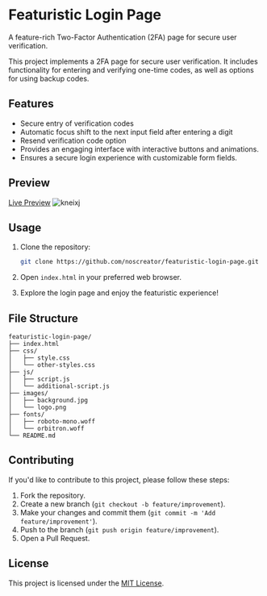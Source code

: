 # Featuristic Login Page
A feature-rich Two-Factor Authentication (2FA) page for secure user verification.

This project implements a 2FA page for secure user verification. It includes functionality for entering and verifying one-time codes, as well as options for using backup codes.


## Features

- Secure entry of verification codes 
- Automatic focus shift to the next input field after entering a digit
- Resend verification code option
- Provides an engaging interface with interactive buttons and animations.
- Ensures a secure login experience with customizable form fields.

## Preview

[Live Preview](https://noscreator.github.io/featurastic-login-page/)
![kneixj](https://github.com/noscreator/featurastic-2fa-page/assets/152608930/ad253880-d257-433f-b41f-0e73cef0ec0b)


## Usage

1. Clone the repository:

   ```bash
   git clone https://github.com/noscreator/featuristic-login-page.git
   ```

2. Open `index.html` in your preferred web browser.

3. Explore the login page and enjoy the featuristic experience!

## File Structure

```plaintext
featuristic-login-page/
├── index.html
├── css/
│   ├── style.css
│   └── other-styles.css
├── js/
│   ├── script.js
│   └── additional-script.js
├── images/
│   ├── background.jpg
│   └── logo.png
├── fonts/
│   ├── roboto-mono.woff
│   └── orbitron.woff
└── README.md
```

## Contributing

If you'd like to contribute to this project, please follow these steps:

1. Fork the repository.
2. Create a new branch (`git checkout -b feature/improvement`).
3. Make your changes and commit them (`git commit -m 'Add feature/improvement'`).
4. Push to the branch (`git push origin feature/improvement`).
5. Open a Pull Request.

## License

This project is licensed under the [MIT License](LICENSE).
